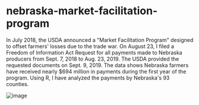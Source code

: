 # nebraska-market-facilitation-program
 In July 2018, the USDA announced a "Market Facilitation Program" designed to offset farmers' losses due to the trade war.  On August 23, I filed a Freedom of Information Act Request for all payments made to Nebraska producers from Sept. 7, 2018 to Aug. 23, 2019. The USDA provided the requested documents on Sept.  9, 2019. The data shows Nebraska farmers have received nearly $694 million in payments during the first year of the program. Using R, I have analyzed the payments by Nebraska's 93 counties.

![image](https://user-images.githubusercontent.com/5634106/65449211-7aa13280-de08-11e9-89dc-7dc3ae3d2151.png)
